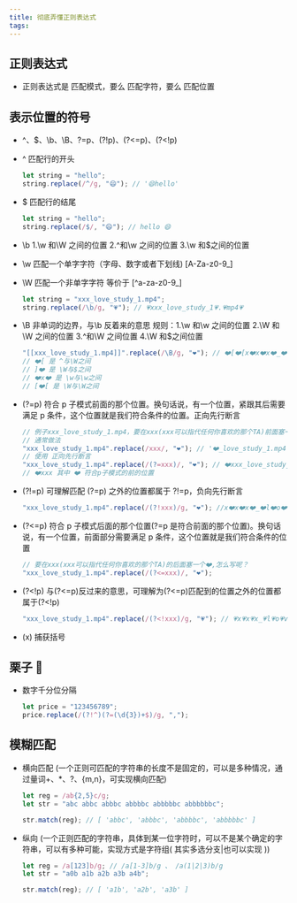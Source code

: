 ```yaml
---
title: 彻底弄懂正则表达式
tags:
---
```


## 正则表达式

- 正则表达式是 匹配模式，要么 匹配字符，要么 匹配位置

## 表示位置的符号

- ^、$、\b、\B、?=p、(?!p)、(?<=p)、(?<!p)

- ^ 匹配行的开头
  ```js
  let string = "hello";
  string.replace(/^/g, "😄"); // '😄hello'
  ```
- $ 匹配行的结尾
  ```js
  let string = "hello";
  string.replace(/$/, "😄"); // hello 😄
  ```
- \b 1.\w 和\W 之间的位置 2.^和\w 之间的位置 3.\w 和$之间的位置
- \w 匹配一个单字字符（字母、数字或者下划线) [A-Za-z0-9_]
- \W 匹配一个非单字字符 等价于 [^a-za-z0-9_]

  ```js
  let string = "xxx_love_study_1.mp4";
  string.replace(/\b/g, "💗"); // 💗xxx_love_study_1💗.💗mp4💗
  ```

- \B 非单词的边界，与\b 反着来的意思 规则：1.\w 和\w 之间的位置 2.\W 和\W 之间的位置 3.^和\W 之间位置 4.\W 和$之间位置
  ```js
  "[[xxx_love_study_1.mp4]]".replace(/\B/g, "❤️"); // ❤️[❤️[x❤️x❤️x❤️_❤️l❤️o❤️v❤️e❤️_❤️s❤️t❤️u❤️d❤️y❤️_❤️1.m❤️p❤️4]❤️]❤️
  // ❤️[ 是 ^与\W之间
  // ]❤️ 是 \W与$之间
  // ❤️x❤️ 是 \w与\w之间
  // [❤️[ 是 \W与\W之间
  ```
- (?=p) 符合 p 子模式前面的那个位置。换句话说，有一个位置，紧跟其后需要满足 p 条件，这个位置就是我们符合条件的位置。正向先行断言

  ```js
  // 例子xxx_love_study_1.mp4，要在xxx(xxx可以指代任何你喜欢的那个TA)前面塞一个❤️
  // 通常做法
  "xxx_love_study_1.mp4".replace(/xxx/, "❤️"); // '❤️_love_study_1.mp4'
  // 使用 正向先行断言
  "xxx_love_study_1.mp4".replace(/(?=xxx)/, "❤️"); // ❤️xxx_love_study_1.mp4
  // ❤️xxx 其中 ❤️ 符合p子模式的前的位置
  ```

- (?!=p) 可理解匹配 (?=p) 之外的位置都属于 ?!=p，负向先行断言

  ```js
  "xxx_love_study_1.mp4".replace(/(?!xxx)/g, "❤️"); //x❤️x❤️x❤️_❤️l❤️o❤️v❤️e❤️_❤️s❤️t❤️u❤️d❤️y❤️_❤️1❤️.❤️m❤️p❤️4❤️
  ```

- (?<=p) 符合 p 子模式后面的那个位置(?=p 是符合前面的那个位置)。换句话说，有一个位置，前面部分需要满足 p 条件，这个位置就是我们符合条件的位置

  ```js
  // 要在xxx(xxx可以指代任何你喜欢的那个TA)的后面塞一个❤️,怎么写呢？
  "xxx_love_study_1.mp4".replace(/(?<=xxx)/, "❤️");
  ```

- (?<!p) 与(?<=p)反过来的意思，可理解为(?<=p)匹配到的位置之外的位置都属于(?<!p)

  ```js
  "xxx_love_study_1.mp4".replace(/(?<!xxx)/g, "💗"); // 💗x💗x💗x_💗l💗o💗v💗e💗_💗s💗t💗u💗d💗y💗_💗1💗.💗m💗p💗4💗
  ```

- (x) 捕获括号

## 栗子 🌰

- 数字千分位分隔
  ```js
  let price = "123456789";
  price.replace(/(?!^)(?=(\d{3})+$)/g, ",");
  ```
  <!--
  https://juejin.cn/post/7021672733213720613
  https://developer.mozilla.org/zh-CN/docs/Web/JavaScript/Guide/Regular_Expressions
   -->

## 模糊匹配

- 横向匹配 (一个正则可匹配的字符串的长度不是固定的，可以是多种情况，通过量词+、\*、?、{m,n}，可实现横向匹配)

  ```js
  let reg = /ab{2,5}c/g;
  let str = "abc abbc abbbc abbbbc abbbbbc abbbbbbc";

  str.match(reg); // [ 'abbc', 'abbbc', 'abbbbc', 'abbbbbc' ]
  ```

- 纵向 (一个正则匹配的字符串，具体到某一位字符时，可以不是某个确定的字符串，可以有多种可能，实现方式是字符组( 其实多选分支|也可以实现 ))

  ```js
  let reg = /a[123]b/g; // /a[1-3]b/g 、 /a(1|2|3)b/g
  let str = "a0b a1b a2b a3b a4b";

  str.match(reg); // [ 'a1b', 'a2b', 'a3b' ]
  ```
